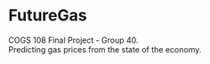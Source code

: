 # FutureGas
COGS 108 Final Project - Group 40.<br/>
Predicting gas prices from the state of the economy.
